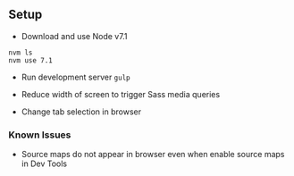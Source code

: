 ## Setup

* Download and use Node v7.1
```
nvm ls
nvm use 7.1
```

* Run development server `gulp`

* Reduce width of screen to trigger Sass media queries

* Change tab selection in browser

### Known Issues

* Source maps do not appear in browser even when enable source maps in Dev Tools
